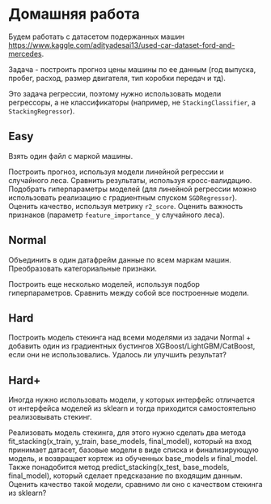 # Домашняя работа

Будем работать с датасетом подержанных машин https://www.kaggle.com/adityadesai13/used-car-dataset-ford-and-mercedes.

Задача - построить прогноз цены машины по ее данным (год выпуска, пробег, расход, размер двигателя, тип коробки передач и тд). 

Это задача регрессии, поэтому нужно использовать модели регрессоры, а не классификаторы (например, не `StackingClassifier`, а `StackingRegressor`).

## Easy

Взять один файл с маркой машины.

Построить прогноз, используя модели линейной регрессии и случайного леса. Сравнить результаты, используя кросс-валидацию. Подобрать гиперпараметры моделей (для линейной регрессии можно использовать реализацию с градиентным спуском `SGDRegressor`). Оценить качество, используя метрику `r2_score`. Оценить важность признаков (параметр `feature_importance_` у случайного леса).

## Normal

Объединить в один датафрейм данные по всем маркам машин. Преобразовать категориальные признаки.

Построить еще несколько моделей, используя подбор гиперпараметров. Сравнить между собой все построенные модели.

## Hard

Построить модель стекинга над всеми моделями из задачи Normal + добавить один из градиентных бустингов XGBoost/LightGBM/CatBoost, если они не использовались. Удалось ли улучшить результат?

## Hard+

Иногда нужно использовать модели, у которых интерфейс отличается от интерфейса моделей из sklearn и тогда приходится самостоятельно реализовывать стекинг.

Реализовать модель стекинга, для этого нужно сделать два метода fit_stacking(x_train, y_train, base_models, final_model), который на вход принимает датасет, базовые модели в виде списка и финализирующую модель, и возвращает кортеж из обученных base_models и final_model. Также понадобится метод predict_stacking(x_test, base_models, final_model), который сделает предсказание по входящим данным.
Оценить качество такой модели, сравнимо ли оно с качеством стекинга из sklearn?